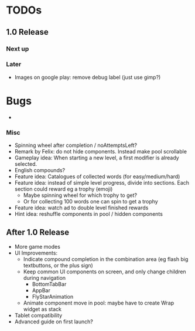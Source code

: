 # TODOs    
## 1.0 Release
### Next up


### Later
- Images on google play: remove debug label (just use gimp?)


# Bugs
- 


### Misc
- Spinning wheel after completion / noAttemptsLeft?
- Remark by Felix: do not hide components. Instead make pool scrollable
- Gameplay idea: When starting a new level, a first modifier is already selected.
- English compounds?
- Feature idea: Catalogues of collected words (for easy/medium/hard)
- Feature idea: instead of simple level progress, divide into sections. Each section could reward
  eg a trophy (emoji) 
  - Maybe spinning wheel for which trophy to get?
  - Or for collecting 100 words one can spin to get a trophy
- Feature idea: watch ad to double level finished rewards
- Hint idea: reshuffle components in pool / hidden components


## After 1.0 Release
- More game modes
- UI Improvements:
  - Indicate compound completion in the combination area (eg flash big textbuttons, or the plus sign)
  - Keep common UI components on screen, and only change children during navigation
    - BottomTabBar
    - AppBar
    - FlyStarAnimation
  - Animate component move in pool: maybe have to create Wrap widget as stack
- Tablet compatibility
- Advanced guide on first launch?

